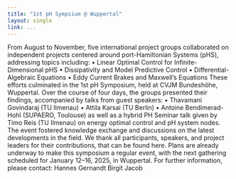 ```yaml
---
title: "1st pH Sympsium @ Wuppertal"
layout: single
link: ...
---
```


From August to November, five international project groups collaborated on independent projects centered around port-Hamiltonian Systems (pHS), addressing topics including:
•	Linear Optimal Control for Infinite-Dimensional pHS
•	Dissipativity and Model Predictive Control
•	Differential-Algebraic Equations
•	Eddy Current Brakes and Maxwell’s Equations
These efforts culminated in the 1st pH Symposium, held at CVJM Bundeshöhe, Wuppertal. Over the course of four days, the groups presented their findings, accompanied by talks from guest speakers:
•	Thavamani Govindaraj (TU Ilmenau)
•	Attila Karsai (TU Berlin)
•	Antoine Bendimerad-Hohl (SUPAERO, Toulouse)
as well as a hybrid PH Seminar talk given by Timo Reis (TU Ilmenau) on energy optimal control and pH system nodes. 
The event fostered knowledge exchange and discussions on the latest developments in the field. We thank all participants, speakers, and project leaders for their contributions, that can be found here.
Plans are already underway to make this symposium a regular event, with the next gathering scheduled for January 12–16, 2025, in Wuppertal.
For further information, please contact:
Hannes Gernandt 
Birgit Jacob

